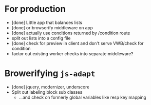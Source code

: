
# For production

* [done] Little app that balances lists
* [done] or browserify middleware on app
* [done] actually use conditions returned by /condition route
* split out lists into a config file
* [done] check for preview in client and don't serve VWB/check for condition
* factor out existing worker checks into separate middleware?

# Browerifying `js-adapt`

* [done] jquery, modernizer, underscore
* Split out labeling block sub classes
    * ...and check on formerly global variables like resp key mapping
